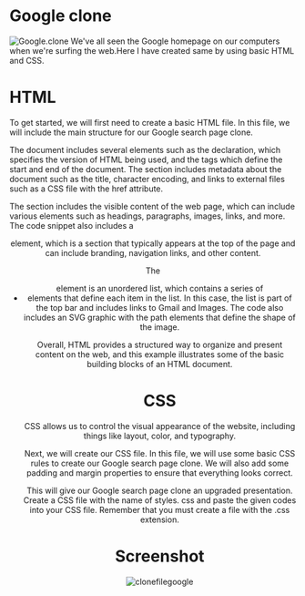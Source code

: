# Google clone
![Google.clone](ssds)
We've all seen the Google homepage on our computers when we're surfing the web.Here I have created same by using basic HTML and CSS.
# HTML
To get started, we will first need to create a basic HTML file. In this file, we will include the main structure for our Google search page clone.

The document includes several elements such as the <!DOCTYPE HTML> declaration, which specifies the version of HTML being used, and the <html> 
tags which define the start and end of the document. The <head> section includes metadata about the document such as the title, character encoding, 
and links to external files such as a CSS file with the href attribute.

The <body> section includes the visible content of the web page, which can include various elements such as headings, 
paragraphs, images, links, and more. The code snippet also includes a <header> element, which is a section that typically 
appears at the top of the page and can include branding, navigation links, and other content.

The <ul> element is an unordered list, which contains a series of <li> elements that define each item in the list. 
In this case, the list is part of the top bar and includes links to Gmail and Images. The code also includes an SVG graphic
with the path elements that define the shape of the image.

Overall, HTML provides a structured way to organize and present content on the web, and this example illustrates some
of the basic building blocks of an HTML document.
# CSS
CSS allows us to control the visual appearance of the website, including things like layout, color, and typography.

Next, we will create our CSS file. In this file, we will use some basic CSS rules to create our Google search page clone. 
We will also add some padding and margin properties to ensure that everything looks correct.

This will give our Google search page clone an upgraded presentation. Create a CSS file with the name of styles.
css and paste the given codes into your CSS file. Remember that you must create a file with the .css extension.

# Screenshot
![clonefilegoogle](https://github.com/user-attachments/assets/266cdc41-eade-4324-a069-666d8014f4d5)


